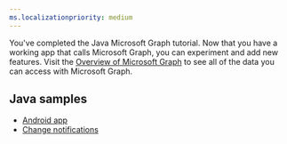 ```yaml
---
ms.localizationpriority: medium
---
```


<!-- markdownlint-disable MD041 -->

You've completed the Java Microsoft Graph tutorial. Now that you have a working app that calls Microsoft Graph, you can experiment and add new features. Visit the [Overview of Microsoft Graph](/graph/overview) to see all of the data you can access with Microsoft Graph.

## Java samples

- [Android app](https://github.com/microsoftgraph/msgraph-training-android)
- [Change notifications](https://github.com/microsoftgraph/java-spring-webhooks-sample)

